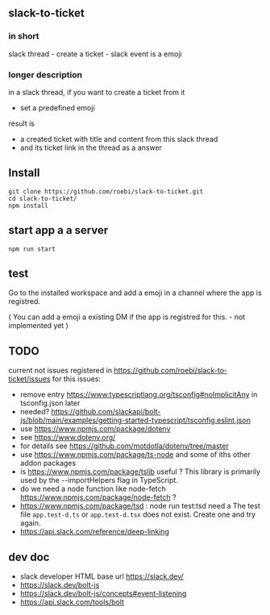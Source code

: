 ## slack-to-ticket

### in short

slack thread - create a ticket - slack event is a emoji

### longer description

in a slack thread, if you want to create a ticket from it

- set a predefined emoji

result is

- a created ticket with title and content from this slack thread
- and its ticket link in the thread as a answer

## Install

```git bash
git clone https://github.com/roebi/slack-to-ticket.git
cd slack-to-ticket/
npm install
```

## start app a a server

```git bash
npm run start
```

## test

Go to the installed workspace and add a emoji in a channel where the app is registred.

( You can add a emoji a existing DM if the app is registred for this. - not implemented yet )

## TODO

current not issues registered in https://github.com/roebi/slack-to-ticket/issues for this issues:

- remove entry https://www.typescriptlang.org/tsconfig#noImplicitAny in tsconfig.json later
- needed? https://github.com/slackapi/bolt-js/blob/main/examples/getting-started-typescript/tsconfig.eslint.json
- use https://www.npmjs.com/package/dotenv
- see https://www.dotenv.org/
- for details see https://github.com/motdotla/dotenv/tree/master
- use https://www.npmjs.com/package/ts-node and some of iths other addon packages
- is https://www.npmjs.com/package/tslib useful ? This library is primarily used by the --importHelpers flag in TypeScript.
- do we need a node function like node-fetch https://www.npmjs.com/package/node-fetch ?
- https://www.npmjs.com/package/tsd : node run test:tsd need a The test file `app.test-d.ts` or `app.test-d.tsx` does not exist. Create one and try again.
- https://api.slack.com/reference/deep-linking

## dev doc

- slack developer HTML base url https://slack.dev/
- https://slack.dev/bolt-js
- https://slack.dev/bolt-js/concepts#event-listening
- https://api.slack.com/tools/bolt
